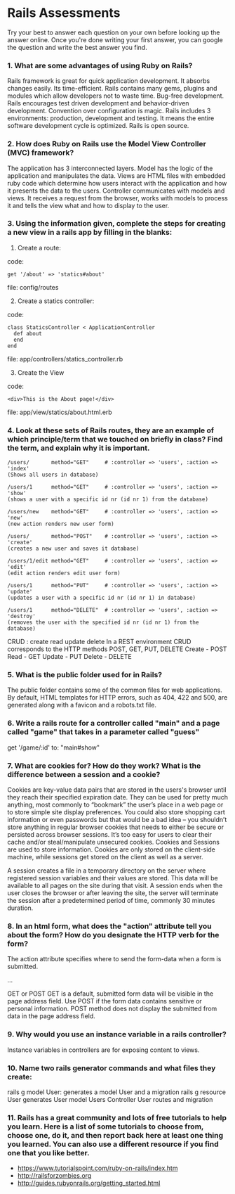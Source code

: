 # Rails Assessments

Try your best to answer each question on your own before looking up the answer online. Once you're done writing your first answer, you can google the question and write the best answer you find.

### 1. What are some advantages of using Ruby on Rails?
Rails framework is great for quick application development. It absorbs changes easily.
Its time-efficient. Rails contains many gems, plugins and modules which allow developers not to waste time.
Bug-free development. Rails encourages test driven development and behavior-driven development.
Convention over configuration is magic.
Rails includes 3 environments: production, development and testing. It means the entire software development cycle is optimized.
Rails is open source.

### 2. How does Ruby on Rails use the Model View Controller (MVC) framework?
The application has 3 interconnected layers.
Model has the logic of the application and manipulates the data.
Views are HTML files with embedded ruby code which determine how users interact with the application and how it presents the data to the users.
Controller communicates with models and views. It receives a request from the browser, works with models to process it and tells the view what and how to display to the user.

### 3. Using the information given, complete the steps for creating a new view in a rails app by filling in the blanks:

  1. Create a route:

  code:
  ```
  get '/about' => 'statics#about'
  ```
  file: config/routes

  2. Create a statics controller:

  code:
  ```
  class StaticsController < ApplicationController
    def about
    end
  end
  ```

  file: app/controllers/statics_controller.rb

  3. Create the View

  code:

  ```
  <div>This is the About page!</div>
  ```

  file: app/view/statics/about.html.erb

### 4. Look at these sets of Rails routes, they are an example of which principle/term that we touched on briefly in class? Find the term, and explain why it is important.

```
/users/       method="GET"     # :controller => 'users', :action => 'index'
(Shows all users in database)

/users/1      method="GET"     # :controller => 'users', :action => 'show'
(shows a user with a specific id nr (id nr 1) from the database)

/users/new    method="GET"     # :controller => 'users', :action => 'new'
(new action renders new user form)

/users/       method="POST"    # :controller => 'users', :action => 'create'
(creates a new user and saves it database)

/users/1/edit method="GET"     # :controller => 'users', :action => 'edit'
(edit action renders edit user form)

/users/1      method="PUT"     # :controller => 'users', :action => 'update'
(updates a user with a specific id nr (id nr 1) in database)

/users/1      method="DELETE"  # :controller => 'users', :action => 'destroy'
(removes the user with the specified id nr (id nr 1) from the database)
```
CRUD : create read update delete
In a REST environment CRUD corresponds to the HTTP methods POST, GET, PUT, DELETE
Create - POST
Read - GET
Update - PUT
Delete - DELETE

### 5. What is the public folder used for in Rails?
The public folder contains some of the common files for web applications. By default, HTML templates for HTTP errors, such as 404, 422 and 500, are generated along with a favicon and a robots.txt file.

### 6. Write a rails route for a controller called "main" and a page called "game" that takes in a parameter called "guess"
get '/game/:id' to: "main#show"

### 7. What are cookies for? How do they work? What is the difference between a session and a cookie?
Cookies are key-value data pairs that are stored in the users's browser until they reach their specified expiration date. They can be used for pretty much anything, most commonly to “bookmark” the user’s place in a web page or to store simple site display preferences. You could also store shopping cart information or even passwords but that would be a bad idea – you shouldn’t store anything in regular browser cookies that needs to either be secure or persisted across browser sessions. It’s too easy for users to clear their cache and/or steal/manipulate unsecured cookies.
Cookies and Sessions are used to store information. Cookies are only stored on the client-side machine, while sessions get stored on the client as well as a server.

A session creates a file in a temporary directory on the server where registered session variables and their values are stored. This data will be available to all pages on the site during that visit.
A session ends when the user closes the browser or after leaving the site, the server will terminate the session after a predetermined period of time, commonly 30 minutes duration.

### 8. In an html form, what does the "action" attribute tell you about the form?  How do you designate the HTTP verb for the form?
The action attribute specifies where to send the form-data when a form is submitted.
<form action="/actions" method="get">
...
</form>
GET or POST
GET is a default, submitted form data will be visible in the page address field.
Use POST if the form data contains sensitive or personal information. POST method does not display the submitted from data in the page address field.

### 9. Why would you use an instance variable in a rails controller?
Instance variables in controllers are for exposing content to views.

### 10. Name two rails generator commands and what files they create:
rails g model User: generates a model User and a migration
rails g resource User generates User model Users Controller User routes and migration

### 11. Rails has a great community and lots of free tutorials to help you learn. Here is a list of some tutorials to choose from, choose one, do it, and then report back here at least one thing you learned. You can also use a different resource if you find one that you like better.

- https://www.tutorialspoint.com/ruby-on-rails/index.htm
- http://railsforzombies.org
- http://guides.rubyonrails.org/getting_started.html
